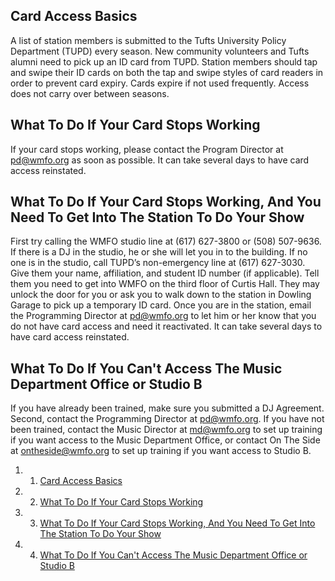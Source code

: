 Card Access Basics
------------------

A list of station members is submitted to the Tufts University Policy Department (TUPD) every season. New community volunteers and Tufts alumni need to pick up an ID card from TUPD. Station members should tap and swipe their ID cards on both the tap and swipe styles of card readers in order to prevent card expiry. Cards expire if not used frequently. Access does not carry over between seasons.

What To Do If Your Card Stops Working
-------------------------------------

If your card stops working, please contact the Program Director at [pd@wmfo.org](mailto:pd@wmfo.org "mailto:pd@wmfo.org") as soon as possible. It can take several days to have card access reinstated.

What To Do If Your Card Stops Working, And You Need To Get Into The Station To Do Your Show
-------------------------------------------------------------------------------------------

First try calling the WMFO studio line at (617) 627-3800 or (508) 507-9636. If there is a DJ in the studio, he or she will let you in to the building. If no one is in the studio, call TUPD’s non-emergency line at (617) 627-3030. Give them your name, affiliation, and student ID number (if applicable). Tell them you need to get into WMFO on the third floor of Curtis Hall. They may unlock the door for you or ask you to walk down to the station in Dowling Garage to pick up a temporary ID card. Once you are in the station, email the Programming Director at [pd@wmfo.org](mailto:pd@wmfo.org "mailto:pd@wmfo.org") to let him or her know that you do not have card access and need it reactivated. It can take several days to have card access reinstated.

What To Do If You Can't Access The Music Department Office or Studio B
----------------------------------------------------------------------

If you have already been trained, make sure you submitted a DJ Agreement. Second, contact the Programming Director at [pd@wmfo.org](mailto:pd@wmfo.org "mailto:pd@wmfo.org"). If you have not been trained, contact the Music Director at [md@wmfo.org](mailto:md@wmfo.org "mailto:md@wmfo.org") to set up training if you want access to the Music Department Office, or contact On The Side at [ontheside@wmfo.org](mailto:ontheside@wmfo.org "mailto:ontheside@wmfo.org") to set up training if you want access to Studio B.

1.  1. [Card Access Basics](#Card_Access_Basics)
2.  2. [What To Do If Your Card Stops Working](#What_To_Do_If_Your_Card_Stops_Working)
3.  3. [What To Do If Your Card Stops Working, And You Need To Get Into The Station To Do Your Show](#What_To_Do_If_Your_Card_Stops_Working.2C_And_You_Need_To_Get_Into_The_Station_To_Do_Your_Show)
4.  4. [What To Do If You Can't Access The Music Department Office or Studio B](#What_To_Do_If_You_Can't_Access_The_Music_Department_Office_or_Studio_B)

